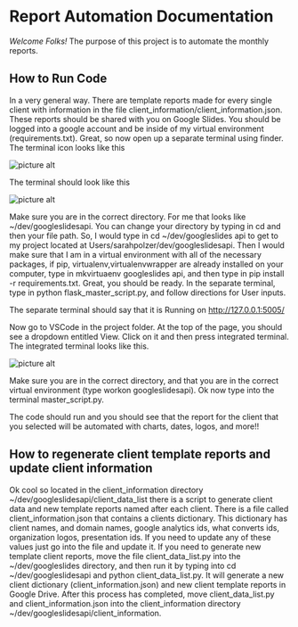 # Report Automation Documentation

_Welcome Folks!_ The purpose of this project is to automate the monthly reports. 

## How to Run Code

In a very general way. There are template reports made for every single client with information in the file 
client_information/client_information.json. These reports should be shared with you on Google Slides. You should be logged into a google
account and be inside of my virtual environment (requirements.txt). Great, so now open up a separate terminal using finder. The terminal icon looks like this

![picture alt](https://cdn.dribbble.com/users/559169/screenshots/2456814/02-terminal_1x.png)

The terminal should look like this

![picture alt](https://www.imore.com/sites/imore.com/files/styles/xlarge/public/field/image/2016/02/say-terminal-command-screenshot.jpg?itok=jOSHQLCF)

Make sure you are in the correct directory. For me that looks like ~/dev/googleslidesapi. You can change your directory by typing in cd and then your file path. So, I would type in cd ~/dev/googleslides api to get to my project located at Users/sarahpolzer/dev/googleslidesapi. Then I would make sure that I am in a virtual environment with all of the necessary packages, if pip, virtualenv,virtualenvwrapper are already installed on your computer, type in mkvirtuaenv googleslides api, and then type in pip install -r requirements.txt. Great, you should be ready. In the separate terminal, type in python flask_master_script.py, and follow directions for User inputs.

The separate terminal should say that it is Running on http://127.0.0.1:5005/ 

Now go to VSCode in the project folder. At the top of the page, you should see a dropdown entitled View. Click on it and then press integrated terminal. The integrated terminal looks like this.

![picture alt](http://keysandstrokes.info/wp-content/uploads/2016/10/Visual-Studio-Code-Integrated-terminal.png)


 Make sure you are in the correct directory, and that you are in the correct virtual environment (type workon googleslidesapi). Ok now type into the terminal master_script.py.

The code should run and you should see that the report for the client that you selected will be automated with charts, dates, logos, and more!!


## How to regenerate client template reports and update client information

Ok cool so located in the client_information directory ~/dev/googleslidesapi/client_data_list there is a script to generate client data and new template reports named after each client. There is a file called client_information.json that contains a clients dictionary. This dictionary has client names, and domain names, google analytics ids, what converts ids, organization logos, presentation ids. If you need to update any of these values just go into the file and update it. If you need to generate new template client reports, move the file client_data_list.py into the ~/dev/googleslides directory, and then run it by typing into cd ~/dev/googleslidesapi and python client_data_list.py. It will generate a new client dictionary (client_information.json) and new client template reports in Google Drive. After this process has completed, move client_data_list.py and client_information.json into the client_information directory ~/dev/googleslidesapi/client_information.





